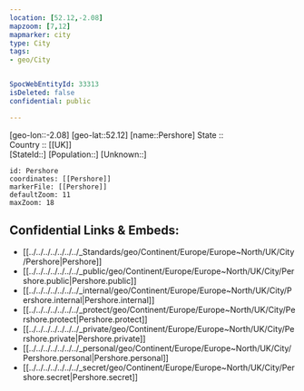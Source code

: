 ```yaml
---
location: [52.12,-2.08] 
mapzoom: [7,12] 
mapmarker: city 
type: City
tags:
- geo/City


SpocWebEntityId: 33313
isDeleted: false
confidential: public

---
```

[geo-lon::-2.08] 
[geo-lat::52.12] 
[name::Pershore] 
State ::  
Country :: [[UK]]  
[StateId::] 
[Population::] 
[Unknown::] 


```leaflet
id: Pershore
coordinates: [[Pershore]] 
markerFile: [[Pershore]] 
defaultZoom: 11 
maxZoom: 18
```


## Confidential Links & Embeds: 
- [[../../../../../../../_Standards/geo/Continent/Europe/Europe~North/UK/City/Pershore|Pershore]] 
- [[../../../../../../../_public/geo/Continent/Europe/Europe~North/UK/City/Pershore.public|Pershore.public]] 
- [[../../../../../../../_internal/geo/Continent/Europe/Europe~North/UK/City/Pershore.internal|Pershore.internal]] 
- [[../../../../../../../_protect/geo/Continent/Europe/Europe~North/UK/City/Pershore.protect|Pershore.protect]] 
- [[../../../../../../../_private/geo/Continent/Europe/Europe~North/UK/City/Pershore.private|Pershore.private]] 
- [[../../../../../../../_personal/geo/Continent/Europe/Europe~North/UK/City/Pershore.personal|Pershore.personal]] 
- [[../../../../../../../_secret/geo/Continent/Europe/Europe~North/UK/City/Pershore.secret|Pershore.secret]] 
